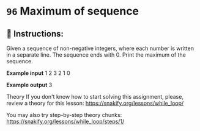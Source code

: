  # `96` Maximum of sequence

## 📝 Instructions:

Given a sequence of non-negative integers, where each number is written in a separate line. The sequence ends with 0. Print the maximum of the sequence.  

**Example input**
1
2
3
2
1
0

**Example output**
3

Theory
If you don't know how to start solving this assignment, please, review a theory for this lesson:
https://snakify.org/lessons/while_loop/   

You may also try step-by-step theory chunks:
https://snakify.org/lessons/while_loop/steps/1/